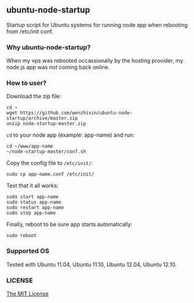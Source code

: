 ## ubuntu-node-startup

Startup script for Ubuntu systems for running node app when rebooting from /etc/init conf.

### Why ubuntu-node-startup?

When my vps was rebooted occassionally by the hosting provider, my node.js app was not coming back online.

### How to user?

Download the zip file:

```
cd ~
wget https://github.com/wenzhixin/ubuntu-node-startup/archive/master.zip
unzip node-startup-master.zip
```

```cd``` to your node app (example: app-name) and run:

```
cd ~/www/app-name
~/node-startup-master/conf.sh
```

Copy the config file to ```/etc/init/```:

```
sudo cp app-name.conf /etc/init/
```

Test that it all works:

```
sudo start app-name
sudo status app-name
sudo restart app-name
sudo stop app-name
```

Finally, reboot to be sure app starts automatically:

```
sudo reboot
```

### Supported OS

Tested with Ubuntu 11.04, Ubuntu 11.10, Ubuntu 12.04, Ubuntu 12.10.

### LICENSE

[The MIT License](https://github.com/wenzhixin/ubuntu-node-startup/LICENSE)